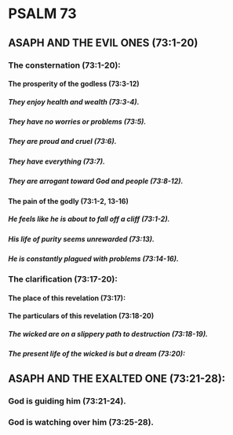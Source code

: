 ---
---
# PSALM 73 
## ASAPH AND THE EVIL ONES (73:1-20) 
###  The consternation (73:1-20): 
####  The prosperity of the godless (73:3-12) 
#####  They enjoy health and wealth (73:3-4). 
#####  They have no worries or problems (73:5). 
#####  They are proud and cruel (73:6). 
#####  They have everything (73:7). 
#####  They are arrogant toward God and people (73:8-12). 
####  The pain of the godly (73:1-2, 13-16) 
#####  He feels like he is about to fall off a cliff (73:1-2). 
#####  His life of purity seems unrewarded (73:13). 
#####  He is constantly plagued with problems (73:14-16). 
###  The clarification (73:17-20): 
####  The place of this revelation (73:17): 
####  The particulars of this revelation (73:18-20) 
#####  The wicked are on a slippery path to destruction (73:18-19). 
#####  The present life of the wicked is but a dream (73:20): 
## ASAPH AND THE EXALTED ONE (73:21-28): 
###  God is guiding him (73:21-24). 
###  God is watching over him (73:25-28). 
